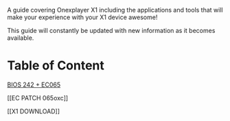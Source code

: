 A guide covering Onexplayer X1 including the applications and tools that will make your experience with your X1 device awesome!

This guide will constantly be updated with new information as it becomes available.
# Table of Content

[BIOS 242 + EC065](../blob/main/BIOS.md)

[[EC PATCH 065oxc]]

[[X1 DOWNLOAD]]
